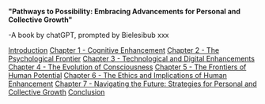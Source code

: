 **"Pathways to Possibility: Embracing Advancements for Personal and Collective Growth"**

-A book by chatGPT, prompted by Bielesibub xxx

[Introduction](introduction.md)
[Chapter 1 - Cognitive Enhancement](chapter_1.md)
[Chapter 2 - The Psychological Frontier](chapter_2.md)
[Chapter 3 - Technological and Digital Enhancements](chapter_3.md)
[Chapter 4 - The Evolution of Consciousness](chapter_4.md)
[Chapter 5 - The Frontiers of Human Potential](chapter_5.md)
[Chapter 6 - The Ethics and Implications of Human Enhancement](chapter_6.md)
[Chapter 7 - Navigating the Future: Strategies for Personal and Collective Growth](chapter_7.md)
[Conclusion](introduction.md)